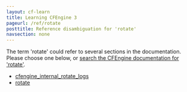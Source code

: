 ```yaml
---
layout: cf-learn
title: Learning CFEngine 3
pageurl: /ref/rotate
posttitle: Reference disambiguation for 'rotate'
navsection: none
---
```


The term 'rotate' could refer to several sections in the documentation. Please choose one below, or
[search the CFEngine documentation for 'rotate'](http://cfengine.com/docs/latest/search.html?q=rotate).

- [cfengine_internal_rotate_logs](http://cfengine.com/docs/latest/guide-writing-and-serving-policy-policy-framework.html#cfengine_internal_rotate_logs)
- [rotate](http://cfengine.com/docs/latest/reference-promise-types-files.html#rotate)
